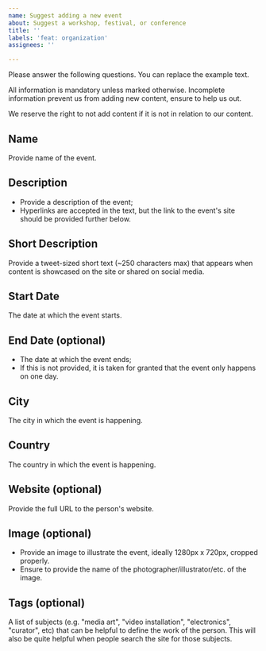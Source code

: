 ```yaml
---
name: Suggest adding a new event
about: Suggest a workshop, festival, or conference
title: ''
labels: 'feat: organization'
assignees: ''

---
```


Please answer the following questions. You can replace the example text.

All information is mandatory unless marked otherwise. Incomplete information prevent us from adding new content, ensure to help us out.

We reserve the right to not add content if it is not in relation to our content.


## Name
Provide name of the event.

## Description
- Provide a description of the event;
- Hyperlinks are accepted in the text, but the link to the event's site should be provided further below.

## Short Description
Provide a tweet-sized short text (~250 characters max) that appears when content is showcased on the site or shared on social media.

## Start Date
The date at which the event starts.

## End Date (optional)
- The date at which the event ends;
- If this is not provided, it is taken for granted that the event only happens on one day.

## City
The city in which the event is happening.

## Country
The country in which the event is happening.

## Website (optional)
Provide the full URL to the person's website.

## Image (optional)
- Provide an image to illustrate the event, ideally 1280px x 720px, cropped properly.
- Ensure to provide the name of the photographer/illustrator/etc. of the image.

## Tags (optional)
A list of subjects (e.g. "media art", "video installation", "electronics", "curator", etc) that can be helpful to define the work of the person. This will also be quite helpful when people search the site for those subjects.
